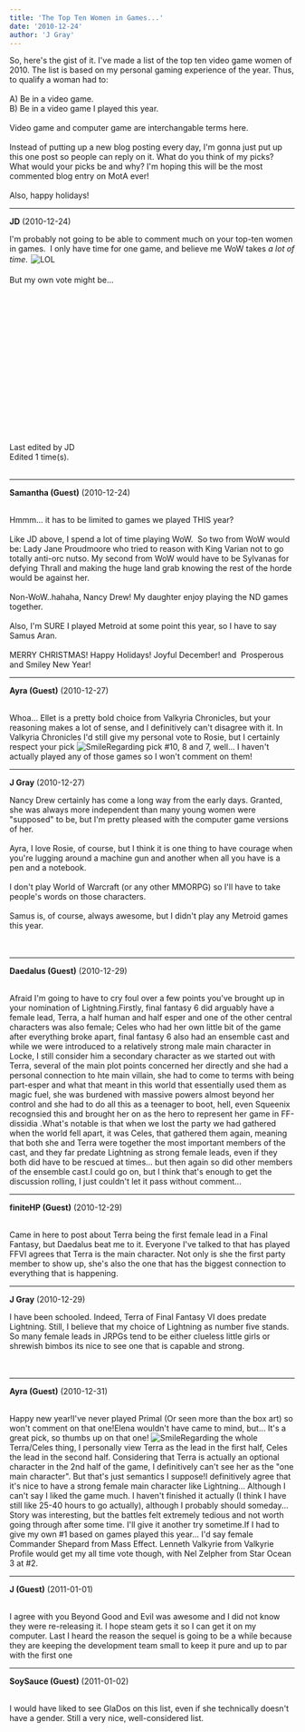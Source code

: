 ```yaml
---
title: 'The Top Ten Women in Games...'
date: '2010-12-24'
author: 'J Gray'
---
```


So, here's the gist of it. I've made a list of the top ten video game women of 2010. The list is based on my personal gaming experience of the year. Thus, to qualify a woman had to:<br><br>A) Be in a video game.<br>B) Be in a video game I played this year.<br><br>Video game and computer game are interchangable terms here. <br><br>Instead of putting up a new blog posting every day, I'm gonna just put up this one post so people can reply on it. What do you think of my picks? What would your picks be and why? I'm hoping this will be the most commented blog entry on MotA ever!<br><br>Also, happy holidays!<br>

---
**JD** (2010-12-24)

I'm probably not going to be able to comment much on your top-ten women in games.&nbsp; I only have time for one game, and believe me WoW takes <span style="font-style: italic;">a lot of time</span>. <img alt=" LOL " src="/smilies/laugh.gif" vspace="2" border="0" hspace="2"><br><br>But my own vote might be...<span><object width="560" height="340"><br><span><object width="450" height="278"><param name="movie" value="http://www.youtube.com/v/x15XKaLB3Ao?fs=1&amp;hl=en_US&amp;color1=0x402061&amp;color2=0x9461ca"><param name="allowFullScreen" value="true"><param name="allowscriptaccess" value="always"><embed src="http://www.youtube.com/v/x15XKaLB3Ao?fs=1&amp;hl=en_US&amp;color1=0x402061&amp;color2=0x9461ca" type="application/x-shockwave-flash" allowscriptaccess="always" allowfullscreen="true" width="450" height="278"></object></span><br></object></span>Last edited by JD<br>Edited 1 time(s).<br><br>

---
**Samantha (Guest)** (2010-12-24)

<br> Hmmm... it has to be limited to games we played THIS year?<br><br>Like JD above, I spend a lot of time playing WoW.&nbsp; So two from WoW would be: Lady Jane Proudmoore who tried to reason with King Varian not to go totally anti-orc nutso. My second from WoW would have to be Sylvanas for defying Thrall and making the huge land grab knowing the rest of the horde would be against her.<br><br>Non-WoW..hahaha, Nancy Drew! My daughter enjoy playing the ND games together. <br><br>Also, I'm SURE I played Metroid at some point this year, so I have to say Samus Aran.<br><br>MERRY CHRISTMAS! Happy Holidays! Joyful December! and&nbsp; Prosperous and Smiley New Year!<br>

---
**Ayra (Guest)** (2010-12-27)

<br>Whoa... Ellet is a pretty bold choice from Valkyria Chronicles, but your reasoning makes a lot of sense, and I definitively can't disagree with it. In Valkyria Chronicles I'd still give my personal vote to Rosie, but I certainly respect your pick <img src="/smilies/smile.gif" alt="Smile" border="0">Regarding pick #10, 8 and 7, well... I haven't actually played any of those games so I won't comment on them!

---
**J Gray** (2010-12-27)

Nancy Drew certainly has come a long way from the early days. Granted, she was always more independent than many young women were "supposed" to be, but I'm pretty pleased with the computer game versions of her.<br><br>Ayra, I love Rosie, of course, but I think it is one thing to have courage when you're lugging around a machine gun and another when all you have is a pen and a notebook.<br><br>I don't play World of Warcraft (or any other MMORPG) so I'll have to take people's words on those characters.<br><br>Samus is, of course, always awesome, but I didn't play any Metroid games this year.<br><br><br>

---
**Daedalus (Guest)** (2010-12-29)

<br>Afraid I'm going to have to cry foul over a few points you've brought up in your nomination of Lightning.Firstly, final fantasy 6 did arguably have a female lead, Terra, a half human and half esper and one of the other&nbsp;central characters was also female;&nbsp;Celes who had her own little bit of the game after everything broke apart, final fantasy 6 also had an ensemble cast and while&nbsp;we were introduced to a relatively strong male main character in Locke, I still consider him a secondary character as we started out with Terra, several of the main plot points concerned her directly and she had a personal connection to hte main villain, she had to come to terms with being part-esper and what that meant in this world that essentially used them as magic fuel, she was burdened with massive powers almost beyond her control and she had to do all this as a teenager to boot, hell, even Squeenix recognsied this and brought her on as the hero to represent&nbsp;her game in FF-dissidia&nbsp;.What's notable is that when we lost the party we had gathered when the world fell apart, it was Celes, that gathered them again, meaning that both she and Terra were together the most important members of the cast, and they far predate Lightning as strong female leads, even if&nbsp;they both&nbsp;did have to be rescued at times... but then again so did other members of the ensemble cast.I could go on, but I think that's enough to get the discussion rolling, I just couldn't let it pass without comment...

---
**finiteHP (Guest)** (2010-12-29)

<br> Came in here to post about Terra being the first female lead in a Final Fantasy, but Daedalus beat me to it.  Everyone I've talked to that has played FFVI agrees that Terra is the main character.  Not only is she the first party member to show up, she's also the one that has the biggest connection to everything that is happening.

---
**J Gray** (2010-12-29)

I have been schooled. Indeed, Terra of Final Fantasy VI does predate Lightning. Still, I believe that my choice of Lightning as number five stands. So many female leads in JRPGs tend to be either clueless little girls or shrewish bimbos its nice to see one that is capable and strong.<br><br><br>

---
**Ayra (Guest)** (2010-12-31)

<br>Happy new year!I've never played Primal (Or seen more than the box art) so won't comment on that one!Elena wouldn't have came to mind, but... It's a great pick, so thumbs up on that one! <img src="/smilies/smile.gif" alt="Smile" border="0">Regarding the whole Terra/Celes thing, I personally view Terra as the lead in the first half, Celes the lead in the second half. Considering that Terra is actually an optional character in the 2nd half of the game, I definitively can't see her as the "one main character". But that's just semantics I suppose!I definitively agree that it's nice to have a strong female main character like Lightning... Although I can't say I liked the game much. I haven't finished it actually (I think I have still like 25-40 hours to go actually), although I probably should someday... Story was interesting, but the battles felt extremely tedious and not worth going through after some time. I'll give it another try sometime.If I had to give my own #1 based on games played this year... I'd say female Commander Shepard from Mass Effect. Lenneth Valkyrie from Valkyrie Profile would get my all time vote though, with Nel Zelpher from Star Ocean 3 at #2.

---
**J (Guest)** (2011-01-01)

<br> I agree with you Beyond Good and Evil was awesome and I did not know they were re-releasing it.  I hope steam gets it so I can get it on my computer.  Last I heard the reason the sequel is going to be a while because they are keeping the development team small to keep it pure and up to par with the first one

---
**SoySauce (Guest)** (2011-01-02)

<br> I would have liked to see GlaDos on this list, even if she technically doesn't have a gender. Still a very nice, well-considered list.

